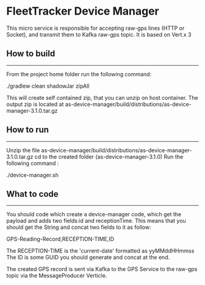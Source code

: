 # FleetTracker Device Manager

This micro service is responsible for accepting raw-gps lines (HTTP or Socket), and transmit them to Kafka raw-gps topic.
It is based  on Vert.x 3

## How to build
_______________
From the project home folder run the following command:

./gradlew clean shadowJar zipAll

This will create self contained zip, that you can unzip on host container. The output zip is located at
as-device-manager/build/distributions/as-device-manager-3.1.0.tar.gz

## How to run
--------------

Unzip the file as-device-manager/build/distributions/as-device-manager-3.1.0.tar.gz
cd to the created folder (as-device-manager-3.1.0)
Run the following command :
 
./device-manager.sh

## What to code
----------------
You should code which create a device-manager code, which get the payload and adds two fields:id and receptionTime. This means that you should get the String and concat two fields to it as follow:

GPS-Reading-Record,RECEPTION-TIME,ID

The RECEPTION-TIME is the 'current-date' formatted as yyMMddHHmmss
The ID is some GUID you should generate and concat at the end.

The created GPS record is sent via Kafka to the GPS Service to the raw-gps topic via the MessageProducer Verticle.



 

